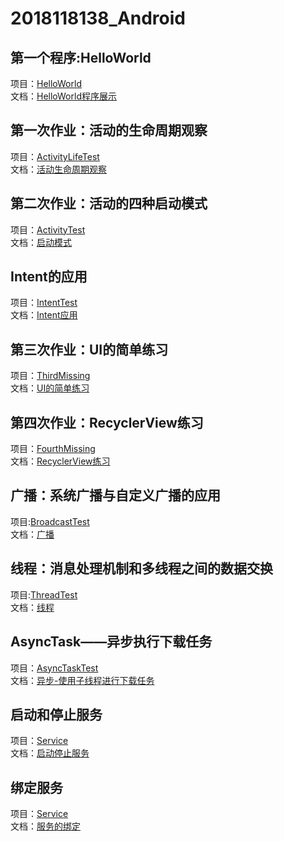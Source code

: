 # 2018118138_Android

## 第一个程序:HelloWorld
项目：[HelloWorld](https://github.com/SCP-CN/2018118138_Android/tree/master/HelloWorld)
<br/>
文档：[HelloWorld程序展示](https://github.com/SCP-CN/2018118138_Android/blob/master/HelloWorld/HelloWorld%E7%A8%8B%E5%BA%8F%E5%B1%95%E7%A4%BA.md)

## 第一次作业：活动的生命周期观察
项目：[ActivityLifeTest](https://github.com/SCP-CN/2018118138_Android/tree/master/ActivityLifeTest)
<br/>
文档：[活动生命周期观察](https://github.com/SCP-CN/2018118138_Android/blob/master/ActivityLifeTest/%E6%B4%BB%E5%8A%A8%E7%94%9F%E5%91%BD%E5%91%A8%E6%9C%9F%E8%A7%82%E5%AF%9F.md)

## 第二次作业：活动的四种启动模式
项目：[ActivityTest](https://github.com/SCP-CN/2018118138_Android/tree/master/ActivityTest)
<br/>
文档：[启动模式](https://github.com/SCP-CN/2018118138_Android/blob/master/ActivityTest/%E5%90%AF%E5%8A%A8%E6%A8%A1%E5%BC%8F.md)

## Intent的应用
项目：[IntentTest](https://github.com/SCP-CN/2018118138_Android/tree/master/IntentTest)
<br/>
文档：[Intent应用](https://github.com/SCP-CN/2018118138_Android/blob/master/IntentTest/Intent%E5%BA%94%E7%94%A8.md)

## 第三次作业：UI的简单练习
项目：[ThirdMissing](https://github.com/SCP-CN/2018118138_Android/tree/master/ThirdMissing)
<br/>
文档：[UI的简单练习](https://github.com/SCP-CN/2018118138_Android/blob/master/ThirdMissing/UI%E7%9A%84%E7%AE%80%E5%8D%95%E7%BB%83%E4%B9%A0.md)

## 第四次作业：RecyclerView练习
项目：[FourthMissing](https://github.com/SCP-CN/2018118138_Android/tree/master/FourthMissing)
<br/>
文档：[RecyclerView练习](https://github.com/SCP-CN/2018118138_Android/blob/master/FourthMissing/RecyclerView%E7%BB%83%E4%B9%A0.md)

## 广播：系统广播与自定义广播的应用
项目:[BroadcastTest](https://github.com/SCP-CN/2018118138_Android/tree/master/BroadcastTest)
<br/>
文档：[广播](https://github.com/SCP-CN/2018118138_Android/blob/master/BroadcastTest/%E5%B9%BF%E6%92%AD.md)

## 线程：消息处理机制和多线程之间的数据交换
项目:[ThreadTest](https://github.com/SCP-CN/2018118138_Android/tree/master/ThreadTest)
<br/>
文档：[线程](https://github.com/SCP-CN/2018118138_Android/blob/master/ThreadTest/%E7%BA%BF%E7%A8%8B.md)

## AsyncTask——异步执行下载任务
项目：[AsyncTaskTest](https://github.com/SCP-CN/2018118138_Android/tree/master/AsyncTaskTest)
<br/>
文档：[异步-使用子线程进行下载任务](https://github.com/SCP-CN/2018118138_Android/blob/master/AsyncTaskTest/%E5%BC%82%E6%AD%A5-%E4%BD%BF%E7%94%A8%E5%AD%90%E7%BA%BF%E7%A8%8B%E8%BF%9B%E8%A1%8C%E4%B8%8B%E8%BD%BD%E4%BB%BB%E5%8A%A1.md)

## 启动和停止服务
项目：[Service](https://github.com/SCP-CN/2018118138_Android/tree/master/Service)
<br/>
文档：[启动停止服务](https://github.com/SCP-CN/2018118138_Android/blob/master/Service/%E5%90%AF%E5%8A%A8%E5%81%9C%E6%AD%A2%E6%9C%8D%E5%8A%A1.md)

## 绑定服务
项目：[Service](https://github.com/SCP-CN/2018118138_Android/tree/master/Service)
<br/>
文档：[服务的绑定](https://github.com/SCP-CN/2018118138_Android/blob/master/Service/%E6%9C%8D%E5%8A%A1%E7%9A%84%E7%BB%91%E5%AE%9A.md)
